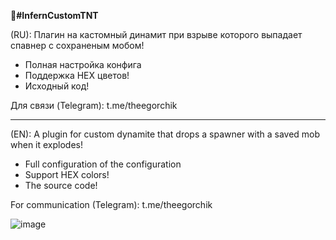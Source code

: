 **🧨#InfernCustomTNT**   

(RU):
Плагин на кастомный динамит при взрыве которого выпадает спавнер с сохраненым мобом!

- Полная настройка конфига
- Поддержка HEX цветов!
- Исходный код!

Для связи (Telegram): t.me/theegorchik

------

(EN):
A plugin for custom dynamite that drops a spawner with a saved mob when it explodes!

- Full configuration of the configuration
- Support HEX colors!
- The source code!
  
For communication (Telegram): t.me/theegorchik

![image](https://github.com/user-attachments/assets/bf4f2603-a722-469d-9201-2bb3a2387ea6)

